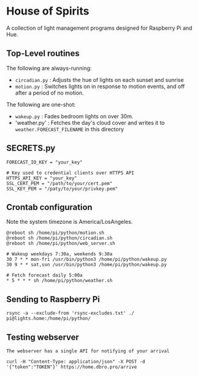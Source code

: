 # House of Spirits

A collection of light management programs designed for Raspberry Pi and Hue.

## Top-Level routines

The following are always-running:

+ `circadian.py` : Adjusts the hue of lights on each sunset and sunrise
+ `motion.py` : Switches lights on in response to motion events, and off after a period of no motion.

The following are one-shot:

+ `wakeup.py` : Fades bedroom lights on over 30m.
+ 'weather.py' : Fetches the day's cloud cover and writes it to `weather.FORECAST_FILENAME` in this directory

## SECRETS.py

```
FORECAST_IO_KEY = "your_key"

# Key used to credential clients over HTTPS API
HTTPS_API_KEY = "your_key"
SSL_CERT_PEM = "/path/to/your/cert.pem"
SSL_KEY_PEM = "/paty/to/your/privkey.pem"
```

## Crontab configuration

Note the system timezone is America/LosAngeles.

```
@reboot sh /home/pi/python/motion.sh
@reboot sh /home/pi/python/circadian.sh
@reboot sh /home/pi/python/web_server.sh

# Wakeup weekdays 7:30a, weekends 9:30a
30 7 * * mon-fri /usr/bin/python3 /home/pi/python/wakeup.py
30 9 * * sat,sun /usr/bin/python3 /home/pi/python/wakeup.py

# Fetch forecast daily 5:00a
* 5 * * * sh /home/pi/python/weather.sh
```

## Sending to Raspberry Pi

    rsync -a --exclude-from 'rsync-excludes.txt' ./ pi@lights.home:/home/pi/python/

## Testing webserver

    The webserver has a single API for notifying of your arrival

    curl -H "Content-Type: application/json" -X POST -d '{"token":"TOKEN"}' https://home.dbro.pro/arrive
